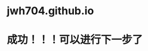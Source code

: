 # jwh704.github.io
<!DOCTYPE html>
<html lang="en">
 
<head>
    <meta charset="UTF-8">
    <meta http-equiv="X-UA-Compatible" content="IE=edge">
    <meta name="viewport" content="width=device-width, initial-scale=1.0">
    <title>网站测试</title>
</head>
 
<body>
     <h1>成功！！！可以进行下一步了</h1>
</body>
 
</html>

